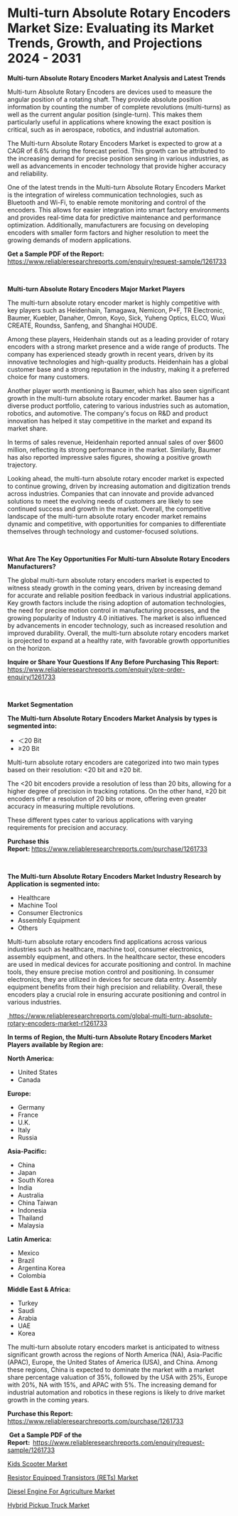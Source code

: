 <p><h1>Multi-turn Absolute Rotary Encoders Market Size: Evaluating its Market Trends, Growth, and Projections 2024 - 2031</h1></p><p><strong>Multi-turn Absolute Rotary Encoders Market Analysis and Latest Trends</strong></p>
<p><p>Multi-turn Absolute Rotary Encoders are devices used to measure the angular position of a rotating shaft. They provide absolute position information by counting the number of complete revolutions (multi-turns) as well as the current angular position (single-turn). This makes them particularly useful in applications where knowing the exact position is critical, such as in aerospace, robotics, and industrial automation.</p><p>The Multi-turn Absolute Rotary Encoders Market is expected to grow at a CAGR of 6.6% during the forecast period. This growth can be attributed to the increasing demand for precise position sensing in various industries, as well as advancements in encoder technology that provide higher accuracy and reliability. </p><p>One of the latest trends in the Multi-turn Absolute Rotary Encoders Market is the integration of wireless communication technologies, such as Bluetooth and Wi-Fi, to enable remote monitoring and control of the encoders. This allows for easier integration into smart factory environments and provides real-time data for predictive maintenance and performance optimization. Additionally, manufacturers are focusing on developing encoders with smaller form factors and higher resolution to meet the growing demands of modern applications.</p></p>
<p><strong>Get a Sample PDF of the Report:&nbsp;</strong> <a href="https://www.reliableresearchreports.com/enquiry/request-sample/1261733">https://www.reliableresearchreports.com/enquiry/request-sample/1261733</a></p>
<p>&nbsp;</p>
<p><strong>Multi-turn Absolute Rotary Encoders Major Market Players</strong></p>
<p><p>The multi-turn absolute rotary encoder market is highly competitive with key players such as Heidenhain, Tamagawa, Nemicon, P+F, TR Electronic, Baumer, Kuebler, Danaher, Omron, Koyo, Sick, Yuheng Optics, ELCO, Wuxi CREATE, Roundss, Sanfeng, and Shanghai HOUDE. </p><p>Among these players, Heidenhain stands out as a leading provider of rotary encoders with a strong market presence and a wide range of products. The company has experienced steady growth in recent years, driven by its innovative technologies and high-quality products. Heidenhain has a global customer base and a strong reputation in the industry, making it a preferred choice for many customers.</p><p>Another player worth mentioning is Baumer, which has also seen significant growth in the multi-turn absolute rotary encoder market. Baumer has a diverse product portfolio, catering to various industries such as automation, robotics, and automotive. The company's focus on R&D and product innovation has helped it stay competitive in the market and expand its market share.</p><p>In terms of sales revenue, Heidenhain reported annual sales of over $600 million, reflecting its strong performance in the market. Similarly, Baumer has also reported impressive sales figures, showing a positive growth trajectory.</p><p>Looking ahead, the multi-turn absolute rotary encoder market is expected to continue growing, driven by increasing automation and digitization trends across industries. Companies that can innovate and provide advanced solutions to meet the evolving needs of customers are likely to see continued success and growth in the market. Overall, the competitive landscape of the multi-turn absolute rotary encoder market remains dynamic and competitive, with opportunities for companies to differentiate themselves through technology and customer-focused solutions.</p></p>
<p>&nbsp;</p>
<p><strong>What Are The Key Opportunities For Multi-turn Absolute Rotary Encoders Manufacturers?</strong></p>
<p><p>The global multi-turn absolute rotary encoders market is expected to witness steady growth in the coming years, driven by increasing demand for accurate and reliable position feedback in various industrial applications. Key growth factors include the rising adoption of automation technologies, the need for precise motion control in manufacturing processes, and the growing popularity of Industry 4.0 initiatives. The market is also influenced by advancements in encoder technology, such as increased resolution and improved durability. Overall, the multi-turn absolute rotary encoders market is projected to expand at a healthy rate, with favorable growth opportunities on the horizon.</p></p>
<p><strong>Inquire or Share Your Questions If Any Before Purchasing This Report:</strong> <a href="https://www.reliableresearchreports.com/enquiry/pre-order-enquiry/1261733">https://www.reliableresearchreports.com/enquiry/pre-order-enquiry/1261733</a></p>
<p>&nbsp;</p>
<p><strong>Market Segmentation</strong></p>
<p><strong>The Multi-turn Absolute Rotary Encoders Market Analysis by types is segmented into:</strong></p>
<p><ul><li>＜20 Bit</li><li>≥20 Bit</li></ul></p>
<p><p>Multi-turn absolute rotary encoders are categorized into two main types based on their resolution: <20 bit and ≥20 bit. </p><p>The <20 bit encoders provide a resolution of less than 20 bits, allowing for a higher degree of precision in tracking rotations. On the other hand, ≥20 bit encoders offer a resolution of 20 bits or more, offering even greater accuracy in measuring multiple revolutions. </p><p>These different types cater to various applications with varying requirements for precision and accuracy.</p></p>
<p><strong>Purchase this Report:&nbsp;</strong><a href="https://www.reliableresearchreports.com/purchase/1261733">https://www.reliableresearchreports.com/purchase/1261733</a></p>
<p>&nbsp;</p>
<p><strong>The Multi-turn Absolute Rotary Encoders Market Industry Research by Application is segmented into:</strong></p>
<p><ul><li>Healthcare</li><li>Machine Tool</li><li>Consumer Electronics</li><li>Assembly Equipment</li><li>Others</li></ul></p>
<p><p>Multi-turn absolute rotary encoders find applications across various industries such as healthcare, machine tool, consumer electronics, assembly equipment, and others. In the healthcare sector, these encoders are used in medical devices for accurate positioning and control. In machine tools, they ensure precise motion control and positioning. In consumer electronics, they are utilized in devices for secure data entry. Assembly equipment benefits from their high precision and reliability. Overall, these encoders play a crucial role in ensuring accurate positioning and control in various industries.</p></p>
<p><a href="https://www.reliableresearchreports.com/global-multi-turn-absolute-rotary-encoders-market-r1261733">&nbsp;https://www.reliableresearchreports.com/global-multi-turn-absolute-rotary-encoders-market-r1261733</a></p>
<p><strong>In terms of Region, the Multi-turn Absolute Rotary Encoders Market Players available by Region are:</strong></p>
<p>
    <p> <strong> North America: </strong>
        <ul>
            <li>United States</li>
            <li>Canada</li>
        </ul>
        </p> 
    <p> <strong> Europe: </strong>
        <ul>
            <li>Germany</li>
            <li>France</li>
            <li>U.K.</li>
            <li>Italy</li>
            <li>Russia</li>
        </ul>
        </p> 
    <p> <strong> Asia-Pacific: </strong>
        <ul>
            <li>China</li>
            <li>Japan</li>
            <li>South Korea</li>
            <li>India</li>
            <li>Australia</li>
            <li>China Taiwan</li>
            <li>Indonesia</li>
            <li>Thailand</li>
            <li>Malaysia</li>
        </ul>
        </p> 
    <p> <strong> Latin America: </strong>
        <ul>
            <li>Mexico</li>
            <li>Brazil</li>
            <li>Argentina Korea</li>
            <li>Colombia</li>
        </ul>
        </p> 
    <p> <strong> Middle East & Africa: </strong>
        <ul>
            <li>Turkey</li>
            <li>Saudi</li>
            <li>Arabia</li>
            <li>UAE</li>
            <li>Korea</li>
        </ul>
    </p>
    </p>
<p><p>The multi-turn absolute rotary encoders market is anticipated to witness significant growth across the regions of North America (NA), Asia-Pacific (APAC), Europe, the United States of America (USA), and China. Among these regions, China is expected to dominate the market with a market share percentage valuation of 35%, followed by the USA with 25%, Europe with 20%, NA with 15%, and APAC with 5%. The increasing demand for industrial automation and robotics in these regions is likely to drive market growth in the coming years.</p></p>
<p><strong>Purchase this Report: </strong><a href="https://www.reliableresearchreports.com/purchase/1261733">https://www.reliableresearchreports.com/purchase/1261733</a></p>
<p>&nbsp;<strong>Get a Sample PDF of the Report:&nbsp;&nbsp;</strong><a href="https://www.reliableresearchreports.com/enquiry/request-sample/1261733">https://www.reliableresearchreports.com/enquiry/request-sample/1261733</a></p>
<p><strong></strong></p>
<p><p><a href="https://www.linkedin.com/pulse/future-trends-global-kids-scooter-market-insights-analysis-xbhme">Kids Scooter Market</a></p><p><a href="https://www.linkedin.com/pulse/global-resistor-equipped-transistors-rets-market-size-share-jpjle">Resistor Equipped Transistors (RETs) Market</a></p><p><a href="https://github.com/brittnycachero596/Market-Research-Report-List-1/blob/main/diesel-engine-for-agriculture-market.md">Diesel Engine For Agriculture Market</a></p><p><a href="https://github.com/ChloeConn57/Market-Research-Report-List-1/blob/main/hybrid-pickup-truck-market.md">Hybrid Pickup Truck Market</a></p></p>